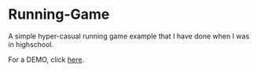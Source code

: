 # Running-Game

A simple hyper-casual running game example that I have done when I was in highschool. 

For a DEMO, click [here](https://kugurerdem.github.io/Running-Game).
